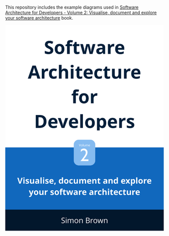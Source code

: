 This repository includes the example diagrams used in
[Software Architecture for Developers - Volume 2: Visualise, document and explore your software architecture](https://leanpub.com/visualising-software-architecture) book.

![](images/sa4d-volume2.png)